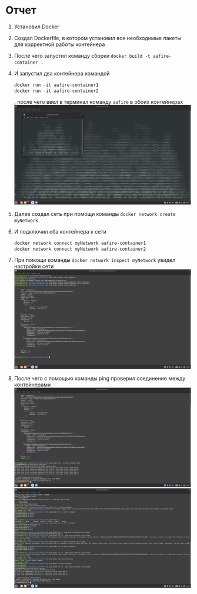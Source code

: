# Отчет

1. Установил Docker
2. Cоздал Dockerfile, в котором установил все необходимые пакеты для корректной работы контейнера
3. После чего запустил команду сборки `docker build -t aafire-container .`
4. И запустил два контейнера командой

   ```
   docker run -it aafire-container1
   docker run -it aafire-container2
   ```

   , после чего ввел в терминал команду `aafire` в обоих контейнерах
   ![alt text](<img/Screenshot from 2024-11-29 02-31-40.png>)

5. Далее создал сеть при помощи команды `docker network create myNetwork`

6. И подключил оба контейнера к сети
   ```
   docker network connect myNetwork aafire-container1
   docker network connect myNetwork aafire-container2
   ```
7. При помощи команды `docker network inspect myNetwork` увидел настройки сети
   ![alt text](<img/Screenshot from 2024-11-29 02-38-12.png>)

8. После чего с помощью команды ping проверил соединение между контейнерами
   ![alt text](<img/Screenshot from 2024-11-29 02-39-20.png>)
   ![alt text](<img/Screenshot from 2024-11-29 02-39-33.png>)
